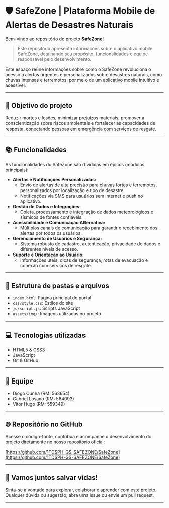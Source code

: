 # 🛡️ SafeZone | Plataforma Mobile de Alertas de Desastres Naturais

Bem-vindo ao repositório do projeto **SafeZone**!

> Este repositório apresenta informações sobre o aplicativo mobile SafeZone, detalhando seu propósito, funcionalidades e equipe responsável pelo desenvolvimento.

Este espaço reúne informações sobre como o SafeZone revoluciona o acesso a alertas urgentes e personalizados sobre desastres naturais, como chuvas intensas e terremotos, por meio de um aplicativo mobile intuitivo e acessível.

---

## 📑 Objetivo do projeto

Reduzir mortes e lesões, minimizar prejuízos materiais, promover a conscientização sobre riscos ambientais e fortalecer as capacidades de resposta, conectando pessoas em emergência com serviços de resgate.

---

## 📚 Funcionalidades

As funcionalidades do SafeZone são divididas em épicos (módulos principais):

- **Alertas e Notificações Personalizadas:**
  - Envio de alertas de alta precisão para chuvas fortes e terremotos, personalizados por localização e tipo de desastre.
  - Notificações via SMS para usuários sem internet e push no aplicativo.
- **Gestão de Dados e Integrações:**
  - Coleta, processamento e integração de dados meteorológicos e sísmicos de fontes confiáveis.
- **Acessibilidade e Comunicação Alternativa:**
  - Múltiplos canais de comunicação para garantir o recebimento dos alertas por todos os usuários.
- **Gerenciamento de Usuários e Segurança:**
  - Sistema robusto de cadastro, autenticação, privacidade de dados e diferentes níveis de acesso.
- **Suporte e Orientação ao Usuário:**
  - Informações úteis, dicas de segurança, rotas de evacuação e conexão com serviços de resgate.

---

## 📁 Estrutura de pastas e arquivos

- `index.html`: Página principal do portal
- `css/style.css`: Estilos do site
- `js/script.js`: Scripts JavaScript
- `assets/img/`: Imagens utilizadas no projeto

---

## 💻 Tecnologias utilizadas

- HTML5 & CSS3
- JavaScript
- Git & GitHub

---

## 👥 Equipe

- Diogo Cunha (RM: 563654)
- Gabriel Losano (RM: 564093)
- Vitor Hugo (RM: 559349)

---

## 🌐 Repositório no GitHub

Acesse o código-fonte, contribua e acompanhe o desenvolvimento do projeto diretamente no nosso repositório oficial:

[https://github.com/1TDSPH-GS-SAFEZONE/SafeZone](https://github.com/1TDSPH-GS-SAFEZONE/SafeZone)

---

## 🚀 Vamos juntos salvar vidas!

Sinta-se à vontade para explorar, colaborar e aprender com este projeto. Qualquer dúvida ou sugestão, abra uma issue ou envie um pull request.

---